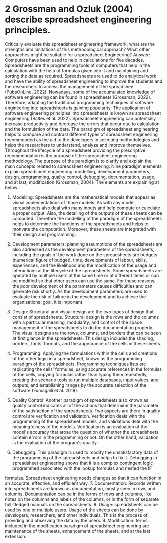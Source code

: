 # 2 Grossman and Ozluk (2004) describe spreadsheet engineering principles.

Critically evaluate this spreadsheet engineering framework, what are the
strengths and limitations of this methodological approach? What other
approaches might be suitable for a spreadsheet Engineering?
Answer: Computers have been used to help in calculations for five decades. Spreadsheets are
the programming tools of computers that help in the calculation with the help of formulas
given into it and maintaining and sorting the data as required. Spreadsheets are used to do
analytical work and have the ability of spreadsheet engineering to improve the students and
the researchers to access the management of the spreadsheet (PubsOnLine, 2022). Nowadays,
some of the accumulated knowledge of software engineering can be found in spreadsheets
(Grossman, 2022). Therefore, adapting the traditional programming techniques of software
engineering into spreadsheets is gaining popularity. The application of software engineering
principles into spreadsheets is known as spreadsheet engineering (Baltes et al. 2022).
Spreadsheet engineering can potentially increase productivity and decrease the errors that
occur due to calculation and the formulation of the data. The paradigm of spreadsheet
engineering helps to compare and contrast different types of spreadsheet engineering
recommended as the aid to the developers in selecting methodologies and helps the
researchers to understand, analyze and improve themselves. Throughout the lifecycle of a
spreadsheet providing the prescriptive recommendation is the purpose of the spreadsheet
engineering methodology. The purpose of the paradigm is to clarify and explain the main
concepts related to spreadsheet engineering. Nine paradigm elements explain spreadsheet
engineering: modelling, development parameters, design, programming, quality control,
debugging, documentation, usage, and at last, modification (Grossman, 2004). The elements
are explaining at below:
1. Modelling: Spreadsheets are the mathematical models that appear as visual
implementations of those models. As with any model, spreadsheets also deal with many
inputs and help compute or calculate a proper output. Also, the detailing of the outputs of
these sheets can be computed. Therefore the modelling of the paradigm of the spreadsheets
helps to determine the functions of the spreadsheets and helps to motivate the computation.
Moreover, these sheets are integrated with their design and programming.

2. Development parameters: planning assumptions of the spreadsheets are also addressed as
the development parameters of the spreadsheets, including the goals of the work done on the
spreadsheets are budgets (numerical figure of budget), time, developments of labour, skills,
experiences, and the likelihood and the modification of the usage and interactions at the
lifecycle of the spreadsheets. Some spreadsheets are operated by multiple users at the same
time or at different times or can be modified so that other users can use the same. For these
reasons, the poor development of the parameters causes difficulties and can generate risk
shortly. As the development parameters are used to evaluate the risk of failure in the
development and to achieve the organizational goal, it is important.
3. Design: Structural and visual design are the two types of design that consist of
spreadsheets. Structural design is the rows and the columns with a particular meaning,
modularity, and control of the space management of the spreadsheets to do the documentation
properly. The visual designs are the rows, columns, and borders that can be seen at first
glance in the spreadsheets. This design includes the shading, borders, fonts, formats, and the
appearance of the cells in these sheets.
4. Programming: Applying the formulations within the cells and creations of the other logic
in a spreadsheet, known as the programming paradigm of the spreadsheets. Programming
techniques lists are replicating the cells&#39; formulas, using accurate references in the formulas
of the cells, copying formulas rather than typing them repeatedly, creating the scenario tools
to run multiple databases, input values, and outputs, and establishing ranges by the accurate
selection of the software (Fumagalli et al. 2019).
5. Quality Control: Another paradigm of spreadsheets also known as quality control indicates
all of the actions that determine the parameter of the satisfaction of the spreadsheets. Two
aspects are there in quality control are verification and validation. Verification deals with the
programming of the spreadsheet models, and validations deal with the meaningfulness of the
models. Verification is an evaluation of the model&#39;s accuracy that arose the question of
whether the spreadsheets contain errors in the programming or not. On the other hand,
validation is the evaluation of the program&#39;s quality.
6. Debugging: This paradigm is used to modify the unsatisfactory data of the programming of
the spreadsheets and helps to fix it. Debugging in spreadsheet engineering shows that it is a
complex contingent logic programmed associated with the lookup formulas and nested the IF

formulas. Spreadsheet engineering needs changes so that it can function in an accurate,
effective, and efficient way.
7. Documentation: Records written into spreadsheets are known as documentation, mostly
seen in rows and columns. Documentation can be in the forms of rows and columns, like
notes on the columns and labels of the columns, or in the form of separate full-fledged
manuals on the spreadsheets.
8. Usage: spreadsheets can be used by one or multiple users. Usage of the sheets can be done
by developers, researchers, and other individuals. This is the process of providing and
observing the data by the users.
9. Modification: terms included in the modification paradigm of spreadsheet engineering are
maintenance of the sheets, enhancement of the sheets, and at the last extension.